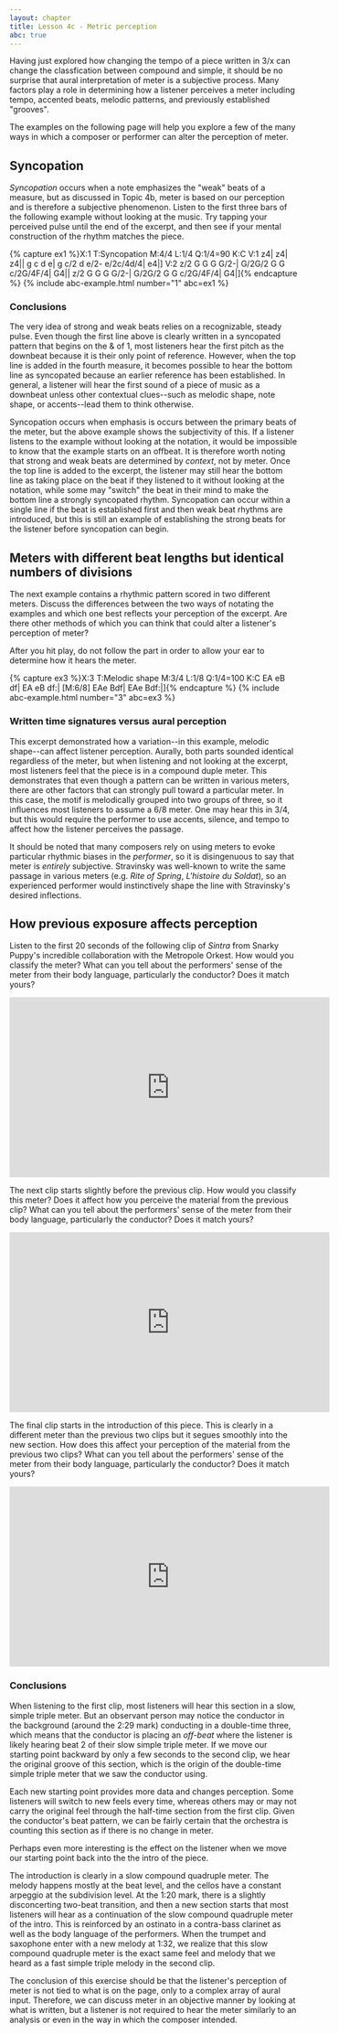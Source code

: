 ```yaml
---
layout: chapter
title: Lesson 4c - Metric perception
abc: true
---
```


Having just explored how changing the tempo of a piece written in 3/x can change the classfication between compound and simple, it should be no surprise that aural interpretation of meter is a subjective process. Many factors play a role in determining how a listener perceives a meter including tempo, accented beats, melodic patterns, and previously established "grooves". 

The examples on the following page will help you explore a few of the many ways in which a composer or performer can alter the perception of meter.

## Syncopation

*Syncopation* occurs when a note emphasizes the "weak" beats of a measure, but as discussed in Topic 4b, meter is based on our perception and is therefore a subjective phenomenon. Listen to the first three bars of the following example without looking at the music. Try tapping your perceived pulse until the end of the excerpt, and then see if your mental construction of the rhythm matches the piece.

{% capture ex1 %}X:1
T:Syncopation
M:4/4
L:1/4
Q:1/4=90
K:C
V:1
z4| z4| z4||
g c d e| g c/2 d e/2- e/2c/4d/4| e4|]
V:2
z/2 G G G G/2-| G/2G/2 G G c/2G/4F/4| G4||
z/2 G G G G/2-| G/2G/2 G G c/2G/4F/4| G4|]{% endcapture %}
{% include abc-example.html number="1" abc=ex1 %}

### Conclusions

The very idea of strong and weak beats relies on a recognizable, steady pulse. Even though the first line above is clearly written in a syncopated pattern that begins on the & of 1, most listeners hear the first pitch as the downbeat because it is their only point of reference. However, when the top line is added in the fourth measure, it becomes possible to hear the bottom line as syncopated because an earlier reference has been established. In general, a listener will hear the first sound of a piece of music as a downbeat unless other contextual clues--such as melodic shape, note shape, or accents--lead them to think otherwise.

Syncopation occurs when emphasis is occurs between the primary beats of the meter, but the above example shows the subjectivity of this. If a listener listens to the example without looking at the notation, it would be impossible to know that the example starts on an offbeat. It is therefore worth noting that strong and weak beats are determined by *context*, not by meter. Once the top line is added to the excerpt, the listener may still hear the bottom line as taking place on the beat if they listened to it without looking at the notation, while some may "switch" the beat in their mind to make the bottom line a strongly syncopated rhythm. Syncopation can occur within a single line if the beat is established first and then weak beat rhythms are introduced, but this is still an example of establishing the strong beats for the listener before syncopation can begin.

## Meters with different beat lengths but identical numbers of divisions

The next example contains a rhythmic pattern scored in two different meters. Discuss the differences between the two ways of notating the examples and which one best reflects your perception of the excerpt. Are there other methods of which you can think that could alter a listener's perception of meter?

After you hit play, do not follow the part in order to allow your ear to determine how it hears the meter.

{% capture ex3 %}X:3
T:Melodic shape
M:3/4
L:1/8
Q:1/4=100
K:C
EA eB df| EA eB df:| [M:6/8] EAe Bdf| EAe Bdf:|]{% endcapture %}
{% include abc-example.html number="3" abc=ex3 %}

### Written time signatures versus aural perception

This excerpt demonstrated how a variation--in this example, melodic shape--can affect listener perception. Aurally, both parts sounded identical regardless of the meter, but when listening and not looking at the excerpt, most listeners feel that the piece is in a compound duple meter. This demonstrates that even though a pattern can be written in various meters, there are other factors that can strongly pull toward a particular meter. In this case, the motif is melodically grouped into two groups of three, so it influences most listeners to assume a 6/8 meter. One may hear this in 3/4, but this would require the performer to use accents, silence, and tempo to affect how the listener perceives the passage.

It should be noted that many composers rely on using meters to evoke particular rhythmic biases in the *performer*, so it is disingenuous to say that meter is *entirely* subjective. Stravinsky was well-known to write the same passage in various meters (e.g. *Rite of Spring*, *L'histoire du Soldat*), so an experienced performer would instinctively shape the line with Stravinsky's desired inflections.

## How previous exposure affects perception

Listen to the first 20 seconds of the following clip of *Sintra* from Snarky Puppy's incredible collaboration with the Metropole Orkest. How would you classify the meter? What can you tell about the performers' sense of the meter from their body language, particularly the conductor? Does it match yours?

<iframe width="560" height="315" src="https://www.youtube.com/embed/3Gptfqd1Dz4?si=-hGICSKNl9Izuqt3" title="YouTube video player" frameborder="0" allow="accelerometer; autoplay; clipboard-write; encrypted-media; gyroscope; picture-in-picture; web-share" referrerpolicy="strict-origin-when-cross-origin" allowfullscreen></iframe>

The next clip starts slightly before the previous clip. How would you classify this meter? Does it affect how you perceive the material from the previous clip? What can you tell about the performers' sense of the meter from their body language, particularly the conductor? Does it match yours?

<iframe width="560" height="315" src="https://www.youtube.com/embed/3Gptfqd1Dz4?si=4KUtumS1GANBMtgN&amp;start=127" title="YouTube video player" frameborder="0" allow="accelerometer; autoplay; clipboard-write; encrypted-media; gyroscope; picture-in-picture; web-share" referrerpolicy="strict-origin-when-cross-origin" allowfullscreen></iframe>

The final clip starts in the introduction of this piece. This is clearly in a different meter than the previous two clips but it segues smoothly into the new section. How does this affect your perception of the material from the previous two clips? What can you tell about the performers' sense of the meter from their body language, particularly the conductor? Does it match yours?

<iframe width="560" height="315" src="https://www.youtube.com/embed/3Gptfqd1Dz4?si=c2CRyIdV96Oiq7ew&amp;start=127" title="YouTube video player" frameborder="0" allow="accelerometer; autoplay; clipboard-write; encrypted-media; gyroscope; picture-in-picture; web-share" referrerpolicy="strict-origin-when-cross-origin" allowfullscreen></iframe>

### Conclusions

When listening to the first clip, most listeners will hear this section in a slow, simple triple meter. But an observant person may notice the conductor in the background (around the 2:29 mark) conducting in a double-time three, which means that the conductor is placing an *off-beat* where the listener is likely hearing beat 2 of their slow simple triple meter. If we move our starting point backward by only a few seconds to the second clip, we hear the original groove of this section, which is the origin of the double-time simple triple meter that we saw the conductor using.

Each new starting point provides more data and changes perception. Some listeners will switch to new feels every time, whereas others may or may not carry the original feel through the half-time section from the first clip. Given the conductor's beat pattern, we can be fairly certain that the orchestra is counting this section as if there is no change in meter. 

Perhaps even more interesting is the effect on the listener when we move our starting point back into the the intro of the piece. 

The introduction is clearly in a slow compound quadruple meter. The melody happens mostly at the beat level, and the cellos have a constant arpeggio at the subdivision level. At the 1:20 mark, there is a slightly disconcerting two-beat transition, and then a new section starts that most listeners will hear as a continuation of the slow compound quadruple meter of the intro. This is reinforced by an ostinato in a contra-bass clarinet as well as the body language of the performers. When the trumpet and saxophone enter with a new melody at 1:32, we realize that this slow compound quadruple meter is the exact same feel and melody that we heard as a fast simple triple melody in the second clip.

The conclusion of this exercise should be that the listener's perception of meter is not tied to what is on the page, only to a complex array of aural input. Therefore, we can discuss meter in an objective manner by looking at what is written, but a listener is not required to hear the meter similarly to an analysis or even in the way in which the composer intended.
